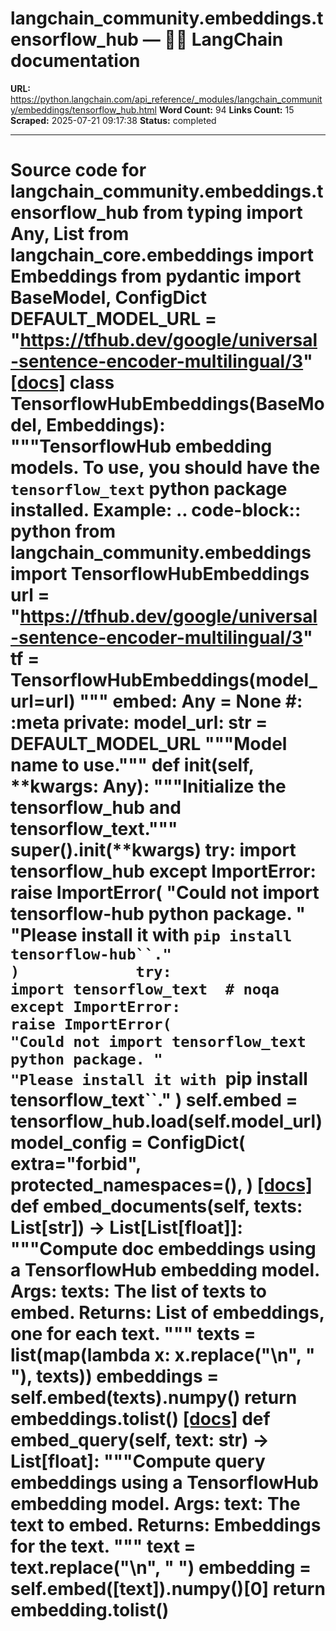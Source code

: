 # langchain_community.embeddings.tensorflow_hub — 🦜🔗 LangChain  documentation

**URL:** https://python.langchain.com/api_reference/_modules/langchain_community/embeddings/tensorflow_hub.html
**Word Count:** 94
**Links Count:** 15
**Scraped:** 2025-07-21 09:17:38
**Status:** completed

---

# Source code for langchain\_community.embeddings.tensorflow\_hub               from typing import Any, List          from langchain_core.embeddings import Embeddings     from pydantic import BaseModel, ConfigDict          DEFAULT_MODEL_URL = "https://tfhub.dev/google/universal-sentence-encoder-multilingual/3"                              [[docs]](https://python.langchain.com/api_reference/community/embeddings/langchain_community.embeddings.tensorflow_hub.TensorflowHubEmbeddings.html#langchain_community.embeddings.tensorflow_hub.TensorflowHubEmbeddings)     class TensorflowHubEmbeddings(BaseModel, Embeddings):         """TensorflowHub embedding models.              To use, you should have the ``tensorflow_text`` python package installed.              Example:             .. code-block:: python                      from langchain_community.embeddings import TensorflowHubEmbeddings                 url = "https://tfhub.dev/google/universal-sentence-encoder-multilingual/3"                 tf = TensorflowHubEmbeddings(model_url=url)         """              embed: Any = None  #: :meta private:         model_url: str = DEFAULT_MODEL_URL         """Model name to use."""              def __init__(self, **kwargs: Any):             """Initialize the tensorflow_hub and tensorflow_text."""             super().__init__(**kwargs)             try:                 import tensorflow_hub             except ImportError:                 raise ImportError(                     "Could not import tensorflow-hub python package. "                     "Please install it with `pip install tensorflow-hub``."                 )             try:                 import tensorflow_text  # noqa             except ImportError:                 raise ImportError(                     "Could not import tensorflow_text python package. "                     "Please install it with `pip install tensorflow_text``."                 )                  self.embed = tensorflow_hub.load(self.model_url)              model_config = ConfigDict(             extra="forbid",             protected_namespaces=(),         )                         [[docs]](https://python.langchain.com/api_reference/community/embeddings/langchain_community.embeddings.tensorflow_hub.TensorflowHubEmbeddings.html#langchain_community.embeddings.tensorflow_hub.TensorflowHubEmbeddings.embed_documents)         def embed_documents(self, texts: List[str]) -> List[List[float]]:             """Compute doc embeddings using a TensorflowHub embedding model.                  Args:                 texts: The list of texts to embed.                  Returns:                 List of embeddings, one for each text.             """             texts = list(map(lambda x: x.replace("\n", " "), texts))             embeddings = self.embed(texts).numpy()             return embeddings.tolist()                                        [[docs]](https://python.langchain.com/api_reference/community/embeddings/langchain_community.embeddings.tensorflow_hub.TensorflowHubEmbeddings.html#langchain_community.embeddings.tensorflow_hub.TensorflowHubEmbeddings.embed_query)         def embed_query(self, text: str) -> List[float]:             """Compute query embeddings using a TensorflowHub embedding model.                  Args:                 text: The text to embed.                  Returns:                 Embeddings for the text.             """             text = text.replace("\n", " ")             embedding = self.embed([text]).numpy()[0]             return embedding.tolist()